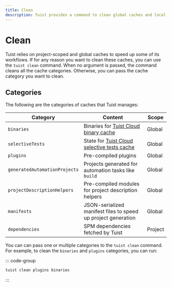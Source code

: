 ```yaml
---
title: Clean
description: Tuist provides a command to clean global caches and local caches
---
```


# Clean

Tuist relies on project-scoped and global caches to speed up some of its workflows. If for any reason you want to clean these caches, you can use the `tuist clean` command. When no argument is passed, the command cleans all the cache categories. Otherwise, you can pass the cache category you want to clean.

## Categories

The following are the categories of caches that Tuist manages:

| Category | Content | Scope |
| ---- | ---- | ---- |
| `binaries` | Binaries for [Tuist Cloud binary cache](/cloud/binary-caching) | Global |
| `selectiveTests` | State for [Tuist Cloud selective tests cache](/cloud/selective-testing) | Global |
| `plugins` | Pre-compiled plugins | Global |
| `generatedAutomationProjects` | Projects generated for automation tasks like `build` | Global |
| `projectDescriptionHelpers` | Pre-compiled modules for project description helpers | Global |
| `manifests` |  JSON-serialized manifest files to speed up project generation | Global | 
| `dependencies` | SPM dependencies fetched by Tuist | Project |

You can can pass one or multiple categories to the `tuist clean` command. For example, to clean the `binaries` and `plugins` categories, you can run:

::: code-group
```bash [Clean plugins and binaries]
tuist clean plugins binaries
```
:::